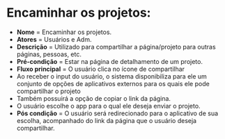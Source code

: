 # Encaminhar os projetos:

- **Nome** = Encaminhar os projetos.  
- **Atores** = Usuários e Adm.  
- **Descrição** = Utilizado para compartilhar a página/projeto para outras páginas, pessoas, etc.  
- **Pré-condição** = Estar na página de detalhamento de um projeto.   
- **Fluxo principal** = O usuário clica no ícone de compartilhar
- Ao receber o input do usuário, o sistema disponibiliza para ele um conjunto de opções de aplicativos externos para os quais ele pode compartilhar o projeto
- Também possuirá a opção de copiar o link da página.
- O usuário escolhe o app para o qual ele deseja enviar o projeto.
- **Pós condição** = O usuário será redirecionado para o aplicativo de sua escolha, acompanhado do link da página que o usuário deseja compartilhar.  
